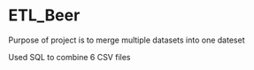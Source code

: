 # ETL_Beer

Purpose of project is to merge multiple datasets into one dateset

Used SQL to combine 6 CSV files
